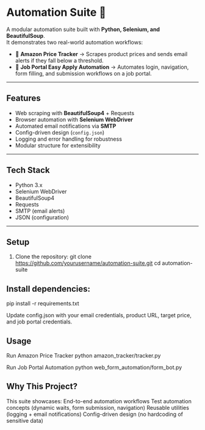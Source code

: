 
# Automation Suite 🚀

A modular automation suite built with **Python, Selenium, and BeautifulSoup**.  
It demonstrates two real-world automation workflows:

- 🛒 **Amazon Price Tracker** → Scrapes product prices and sends email alerts if they fall below a threshold.
- 💼 **Job Portal Easy Apply Automation** → Automates login, navigation, form filling, and submission workflows on a job portal.

---

## Features
- Web scraping with **BeautifulSoup4** + Requests
- Browser automation with **Selenium WebDriver**
- Automated email notifications via **SMTP**
- Config-driven design (`config.json`)
- Logging and error handling for robustness
- Modular structure for extensibility

---

## Tech Stack
- Python 3.x
- Selenium WebDriver
- BeautifulSoup4
- Requests
- SMTP (email alerts)
- JSON (configuration)

---

## Setup
1. Clone the repository:
   git clone https://github.com/yourusername/automation-suite.git
   cd automation-suite


## Install dependencies:

pip install -r requirements.txt


Update config.json with your email credentials, product URL, target price, and job portal credentials.

## Usage
Run Amazon Price Tracker
python amazon_tracker/tracker.py

Run Job Portal Automation
python web_form_automation/form_bot.py

## Why This Project?

This suite showcases:
End-to-end automation workflows
Test automation concepts (dynamic waits, form submission, navigation)
Reusable utilities (logging + email notifications)
Config-driven design (no hardcoding of sensitive data)
